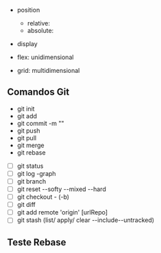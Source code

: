 - position
  - relative:
  - absolute:

- display
- flex: unidimensional
- grid: multidimensional

## Comandos Git

- git init
- git add
- git commit -m "<message>"
- git push
- git pull
- git merge
- git rebase

- [ ] git status
- [ ] git log -graph
- [ ] git branch
- [ ] git reset --softy --mixed --hard
- [ ] git checkout - (-b)
- [ ] git diff
- [ ] git add remote 'origin' [urlRepo]
- [ ] git stash  (list/ apply/ clear  --include--untracked)

## Teste Rebase

